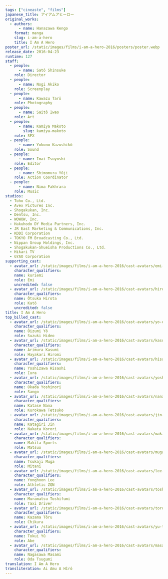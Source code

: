 ```yaml
---
tags: ["cineaste", "films"]
japanese_title: アイアムアヒーロー
original_works:
  - authors:
      - name: Hanazawa Kengo
    format: manga
    slug: i-am-a-hero
    title: I Am A Hero
poster_url: /static/images/films/i-am-a-hero-2016/posters/poster.webp
release_date: 2016-04-23
runtime: 127
staff:
  - people:
      - name: Satô Shinsuke
    role: Director
  - people:
      - name: Nogi Akiko
    role: Screenplay
  - people:
      - name: Kawazu Tarô
    role: Photography
  - people:
      - name: Saitô Iwao
    role: Art
  - people:
      - name: Kamiya Makoto
        slug: kamiya-makoto
    role: SFX
  - people:
      - name: Yokono Kazushikô
    role: Sound
  - people:
      - name: Imai Tsuyoshi
    role: Editor
  - people:
      - name: Shimomura Yûji
    role: Action Coordinator
  - people:
      - name: Nima Fakhrara
    role: Music
studios:
  - Toho Co., Ltd.
  - Avex Pictures Inc.
  - Shogakukan, Inc.
  - Dentsu, Inc.
  - WOWOW, Inc.
  - Hakuhodo DY Media Partners, Inc.
  - JR East Marketing & Communications, Inc.
  - KDDI Corporation
  - TOKYO FM Broadcasting Co., Ltd.
  - Nippan Group Holdings, Inc.
  - Shogakukan-Shueisha Productions Co., Ltd.
  - Hikari TV
  - GYAO Corporation
supporting_cast:
  - avatar_url: /static/images/films/i-am-a-hero-2016/cast-avatars/emi-kurita-0.webp
    character_qualifiers:
    name: kuriemi
    role: Emi
    uncredited: false
  - avatar_url: /static/images/films/i-am-a-hero-2016/cast-avatars/hirota-otsuka-0.webp
    character_qualifiers:
    name: Ôtsuka Hirota
    role: Katô
    uncredited: false
title: I Am A Hero
top_billed_cast:
  - avatar_url: /static/images/films/i-am-a-hero-2016/cast-avatars/yo-oizumi-0.webp
    character_qualifiers:
    name: Ôizumi Yô
    role: Suzuki Hideo
  - avatar_url: /static/images/films/i-am-a-hero-2016/cast-avatars/kasumi-arimura-0.webp
    character_qualifiers:
    name: Arimura Kasumi
    role: Hayakari Hiromi
  - avatar_url: /static/images/films/i-am-a-hero-2016/cast-avatars/hisashi-yoshizawa-0.webp
    character_qualifiers:
    name: Yoshizawa Hisashi
    role: Iura
  - avatar_url: /static/images/films/i-am-a-hero-2016/cast-avatars/yoshinori-okada-0.webp
    character_qualifiers:
    name: Okada Yoshinori
    role: Sango
  - avatar_url: /static/images/films/i-am-a-hero-2016/cast-avatars/nana-katase-0.webp
    character_qualifiers:
    name: Katase Nana
    role: Kurokawa Tetsuko
  - avatar_url: /static/images/films/i-am-a-hero-2016/cast-avatars/jin-katagiri-0.webp
    character_qualifiers:
    name: Katagiri Jin
    role: Nakata Korori
  - avatar_url: /static/images/films/i-am-a-hero-2016/cast-avatars/makita-sports-0.webp
    character_qualifiers:
    name: Makita Sports
    role: Matsuo
  - avatar_url: /static/images/films/i-am-a-hero-2016/cast-avatars/muga-tsukaji-0.webp
    character_qualifiers:
    name: Tsukaji Muga
    role: Mitani
  - avatar_url: /static/images/films/i-am-a-hero-2016/cast-avatars/lee-yonghoon-0.webp
    character_qualifiers:
    name: Yonghoon Lee
    role: Athletic ZQN
  - avatar_url: /static/images/films/i-am-a-hero-2016/cast-avatars/toshifumi-muramatsu-0.webp
    character_qualifiers:
    name: Muramatsu Toshifumi
    role: Taxi Driver
  - avatar_url: /static/images/films/i-am-a-hero-2016/cast-avatars/toru-kazama-0.webp
    character_qualifiers:
    name: Kazama Tôru
    role: Chikura
  - avatar_url: /static/images/films/i-am-a-hero-2016/cast-avatars/yu-tokui-0.webp
    character_qualifiers:
    name: Tokui Yû
    role: Abe
  - avatar_url: /static/images/films/i-am-a-hero-2016/cast-avatars/masami-nagasawa-0.webp
    character_qualifiers:
    name: Nagasawa Masami
    role: Oda Tsugumi
translation: I Am A Hero
transliteration: Ai Amu A Hîrô
---
```

